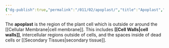 ```yaml
---
{"dg-publish":true,"permalink":"/011/02/apoplast/","title":"Apoplast","tags":["BIOL412"],"noteIcon":"fallback","created":"2024-09-26T13:45:04.066-07:00","updated":"2024-09-26T15:03:09.565-07:00"}
---
```


The **apoplast** is the region of the plant cell which is outside or around the [[Cellular Membrane\|cell membrane]]. This includes **[[Cell Walls\|cell walls]]**, intercellular regions outside of cells, and the spaces inside of dead cells or [[Secondary Tissues\|secondary tissue]].